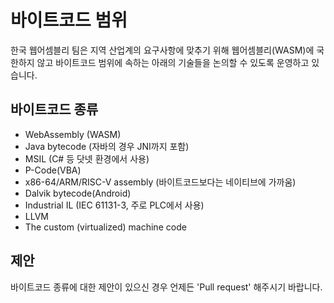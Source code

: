 # 바이트코드 범위

한국 웹어셈블리 팀은 지역 산업계의 요구사항에 맞추기 위해 웹어셈블리(WASM)에 국한하지 않고 바이트코드 범위에 속하는 아래의 기술들을 논의할 수 있도록 운영하고 있습니다.

## 바이트코드 종류
  * WebAssembly (WASM)
  * Java bytecode (자바의 경우 JNI까지 포함)
  * MSIL (C# 등 닷넷 환경에서 사용)
  * P-Code(VBA)
  * x86-64/ARM/RISC-V assembly (바이트코드보다는 네이티브에 가까움)
  * Dalvik bytecode(Android)
  * Industrial IL (IEC 61131-3, 주로 PLC에서 사용)
  * LLVM
  * The custom (virtualized) machine code

## 제안
바이트코드 종류에 대한 제안이 있으신 경우 언제든 'Pull request' 해주시기 바랍니다.
